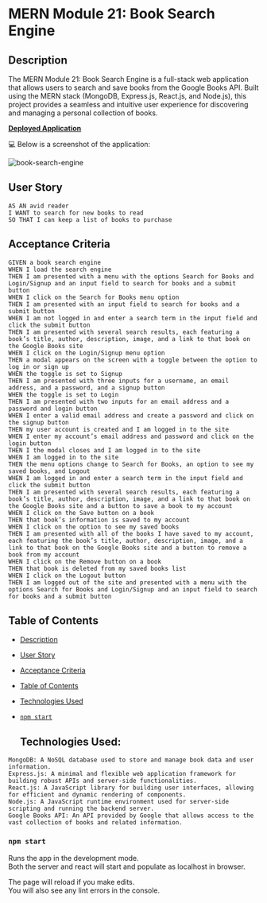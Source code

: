 # MERN Module 21: Book Search Engine
   
## Description

The MERN Module 21: Book Search Engine is a full-stack web application that allows users to search and save books from the Google Books API. Built using the MERN stack (MongoDB, Express.js, React.js, and Node.js), this project provides a seamless and intuitive user experience for discovering and managing a personal collection of books.

**[Deployed Application](https://murmuring-tor-75740.herokuapp.com/)**
  
💻 Below is a screenshot of the application:
  
![book-search-engine](https://github.com/Brenofc1/Book-Search-Engine)

## User Story

```
AS AN avid reader
I WANT to search for new books to read
SO THAT I can keep a list of books to purchase
```

## Acceptance Criteria

```
GIVEN a book search engine
WHEN I load the search engine
THEN I am presented with a menu with the options Search for Books and Login/Signup and an input field to search for books and a submit button
WHEN I click on the Search for Books menu option
THEN I am presented with an input field to search for books and a submit button
WHEN I am not logged in and enter a search term in the input field and click the submit button
THEN I am presented with several search results, each featuring a book’s title, author, description, image, and a link to that book on the Google Books site
WHEN I click on the Login/Signup menu option
THEN a modal appears on the screen with a toggle between the option to log in or sign up
WHEN the toggle is set to Signup
THEN I am presented with three inputs for a username, an email address, and a password, and a signup button
WHEN the toggle is set to Login
THEN I am presented with two inputs for an email address and a password and login button
WHEN I enter a valid email address and create a password and click on the signup button
THEN my user account is created and I am logged in to the site
WHEN I enter my account’s email address and password and click on the login button
THEN I the modal closes and I am logged in to the site
WHEN I am logged in to the site
THEN the menu options change to Search for Books, an option to see my saved books, and Logout
WHEN I am logged in and enter a search term in the input field and click the submit button
THEN I am presented with several search results, each featuring a book’s title, author, description, image, and a link to that book on the Google Books site and a button to save a book to my account
WHEN I click on the Save button on a book
THEN that book’s information is saved to my account
WHEN I click on the option to see my saved books
THEN I am presented with all of the books I have saved to my account, each featuring the book’s title, author, description, image, and a link to that book on the Google Books site and a button to remove a book from my account
WHEN I click on the Remove button on a book
THEN that book is deleted from my saved books list
WHEN I click on the Logout button
THEN I am logged out of the site and presented with a menu with the options Search for Books and Login/Signup and an input field to search for books and a submit button  
```
   
## Table of Contents

- [Description](#description)
- [User Story](#user-story)
- [Acceptance Criteria](#acceptance-criteria)
- [Table of Contents](#table-of-contents)
- [Technologies Used](#technology-used)
- [`npm start`](#npm-start)

  ## Technologies Used:
```
MongoDB: A NoSQL database used to store and manage book data and user information.
Express.js: A minimal and flexible web application framework for building robust APIs and server-side functionalities.
React.js: A JavaScript library for building user interfaces, allowing for efficient and dynamic rendering of components.
Node.js: A JavaScript runtime environment used for server-side scripting and running the backend server.
Google Books API: An API provided by Google that allows access to the vast collection of books and related information.
```

### `npm start`

Runs the app in the development mode.<br />
Both the server and react will start and populate as localhost in browser.

The page will reload if you make edits.<br />
You will also see any lint errors in the console.







